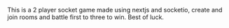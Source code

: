 This is a 2 player socket game made using nextjs and socketio, create and join rooms and battle first to three to win. Best of luck.
